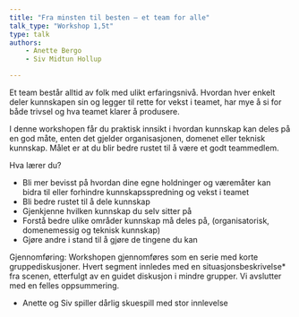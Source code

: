 ```yaml
---
title: "Fra minsten til besten — et team for alle"
talk_type: "Workshop 1,5t"
type: talk
authors:
    - Anette Bergo
    - Siv Midtun Hollup

---
```

Et team består alltid av folk med ulikt erfaringsnivå. Hvordan hver enkelt deler kunnskapen sin og legger til rette for vekst i teamet, har mye å si for både trivsel og hva teamet klarer å produsere. 

I denne workshopen får du praktisk innsikt i hvordan kunnskap kan deles på en god måte, enten det gjelder organisasjonen, domenet eller teknisk kunnskap. Målet er at du blir bedre rustet til å være et godt teammedlem. 

Hva lærer du?
- Bli mer bevisst på hvordan dine egne holdninger og væremåter kan bidra til eller forhindre kunnskapsspredning og vekst i teamet
- Bli bedre rustet til å dele kunnskap
- Gjenkjenne hvilken kunnskap du selv sitter på
- Forstå bedre ulike områder kunnskap må deles på, (organisatorisk, domenemessig og teknisk kunnskap)
- Gjøre andre i stand til å gjøre de tingene du kan

Gjennomføring:
Workshopen gjennomføres som en serie med korte gruppediskusjoner. Hvert segment innledes med en situasjonsbeskrivelse* fra scenen, etterfulgt av en guidet diskusjon i mindre grupper. Vi avslutter med en felles oppsummering.


* Anette og Siv spiller dårlig skuespill med stor innlevelse

